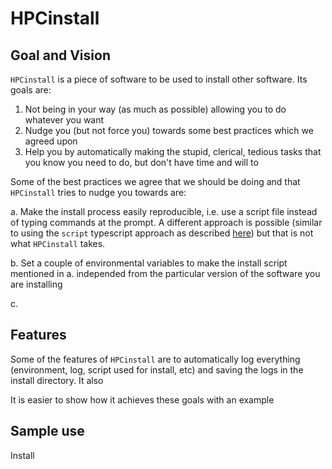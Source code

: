 # HPCinstall

## Goal and Vision

`HPCinstall` is a piece of software to be used to install other software. Its goals are:

1. Not being in your way (as much as possible) allowing you to do whatever you want
2. Nudge you (but not force you) towards some best practices which we agreed upon
3. Help you by automatically making the stupid, clerical, tedious tasks that you know you need to do, but don't have time and will to

Some of the best practices we agree that we should be doing and that `HPCinstall` tries to nudge you towards are:

 a. Make the install process easily reproducible, i.e. use a script file instead of typing commands at the prompt. A different approach is possible (similar to using the `script` typescript approach as described [here](stackoverflow.com/questions/5985060/5985255#5985255)) but that is not what `HPCinstall` takes.
 
 b. Set a couple of environmental variables to make the install script mentioned in a. independed from the particular version of the software you are installing
 
 c.
 
 ## Features
 
 Some of the features of `HPCinstall` are to automatically log everything (environment, log, script used for install, etc) and saving the logs in the install directory. It also 


It is easier to show how it achieves these goals with an example

## Sample use

Install 
